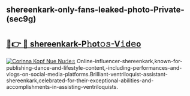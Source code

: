 ## shereenkark-only-fans​-leaked-photo​-Private-(sec9g)


# <h2><a href="https://mediaupload.pro?title=shereenkark&ref=git">🔗👉 🔴 shereenkark-P𝚑ot𝚘𝚜-V𝚒d𝚎o</a></h2>

[![Corinna Kopf Nue Nu𝚍e𝚜](https://i.imgur.com/0qMVB7G.gif)](https://mediaupload.pro?title=shereenkark&ref=git)
Online-influencer-shereenkark,known-for-publishing-dance-and-lifestyle-content,-including-performances-and-vlogs-on-social-media-platforms.Brilliant-ventriloquist-assistant-shereenkark,celebrated-for-their-exceptional-abilities-and-accomplishments-in-assisting-ventriloquists.  